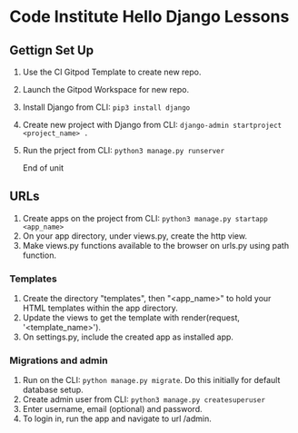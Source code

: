 # Code Institute Hello Django Lessons

## Gettign Set Up
1. Use the CI Gitpod Template to create new repo.
2. Launch the Gitpod Workspace for new repo.
3. Install Django from CLI: `pip3 install django`
4. Create new project with Django from CLI: `django-admin startproject <project_name> .`
5. Run the prject from CLI: `python3 manage.py runserver`

    End of unit

## URLs
1. Create apps on the project from CLI: `python3 manage.py startapp <app_name>`
2. On your app directory, under views.py, create the http view.
3. Make views.py functions available to the browser on urls.py using path function.

### Templates
1. Create the directory "templates", then "<app_name>" to hold your HTML templates within the app directory.
2. Update the views to get the template with render(request, '<template_name>').
3. On settings.py, include the created app as installed app.

### Migrations and admin
1. Run on the CLI: `python manage.py migrate`. Do this initially for default database setup.
2. Create admin user from CLI: `python3 manage.py createsuperuser`
3. Enter username, email (optional) and password.
4. To login in, run the app and navigate to url /admin.